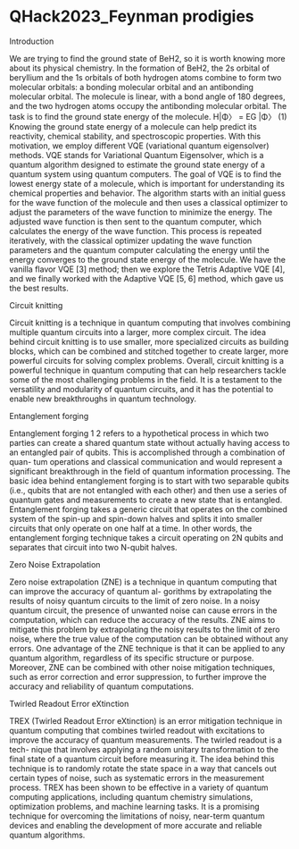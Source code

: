 # QHack2023_Feynman prodigies


Introduction 


We are trying to find the ground state of BeH2, so it is worth knowing more about its physical chemistry. In the
formation of BeH2, the 2s orbital of beryllium and the 1s orbitals of both hydrogen atoms combine to form two
molecular orbitals: a bonding molecular orbital and an antibonding molecular orbital. The molecule is linear, with a
bond angle of 180 degrees, and the two hydrogen atoms occupy the antibonding molecular orbital. The task is to find
the ground state energy of the molecule.
H|Φ〉 = EG |Φ〉 (1)
Knowing the ground state energy of a molecule can help predict its reactivity, chemical stability, and spectroscopic
properties. With this motivation, we employ different VQE (variational quantum eigensolver) methods.
VQE stands for Variational Quantum Eigensolver, which is a quantum algorithm designed to estimate the ground
state energy of a quantum system using quantum computers. The goal of VQE is to find the lowest energy state of
a molecule, which is important for understanding its chemical properties and behavior. The algorithm starts with
an initial guess for the wave function of the molecule and then uses a classical optimizer to adjust the parameters of
the wave function to minimize the energy. The adjusted wave function is then sent to the quantum computer, which
calculates the energy of the wave function. This process is repeated iteratively, with the classical optimizer updating
the wave function parameters and the quantum computer calculating the energy until the energy converges to the
ground state energy of the molecule.
We have the vanilla flavor VQE [3] method; then we explore the Tetris Adaptive VQE [4], and we finally worked with
the Adaptive VQE [5, 6] method, which gave us the best results.


Circuit knitting 


Circuit knitting is a technique in quantum computing that involves combining multiple quantum circuits into a larger,
more complex circuit. The idea behind circuit knitting is to use smaller, more specialized circuits as building blocks,
which can be combined and stitched together to create larger, more powerful circuits for solving complex problems.
Overall, circuit knitting is a powerful technique in quantum computing that can help researchers tackle some of the
most challenging problems in the field. It is a testament to the versatility and modularity of quantum circuits, and it
has the potential to enable new breakthroughs in quantum technology.


Entanglement forging


Entanglement forging 1 2 refers to a hypothetical process in which two parties can create a shared quantum state
without actually having access to an entangled pair of qubits. This is accomplished through a combination of quan-
tum operations and classical communication and would represent a significant breakthrough in the field of quantum
information processing. The basic idea behind entanglement forging is to start with two separable qubits (i.e., qubits
that are not entangled with each other) and then use a series of quantum gates and measurements to create a new
state that is entangled.
Entanglement forging takes a generic circuit that operates on the combined system of the spin-up and spin-down
halves and splits it into smaller circuits that only operate on one half at a time. In other words, the entanglement
forging technique takes a circuit operating on 2N qubits and separates that circuit into two N-qubit halves.


Zero Noise Extrapolation

Zero noise extrapolation (ZNE) is a technique in quantum computing that can improve the accuracy of quantum al-
gorithms by extrapolating the results of noisy quantum circuits to the limit of zero noise.
In a noisy quantum circuit, the presence of unwanted noise can cause errors in the computation, which can reduce
the accuracy of the results. ZNE aims to mitigate this problem by extrapolating the noisy results to the limit of zero
noise, where the true value of the computation can be obtained without any errors.
One advantage of the ZNE technique is that it can be applied to any quantum algorithm, regardless of its specific
structure or purpose. Moreover, ZNE can be combined with other noise mitigation techniques, such as error correction
and error suppression, to further improve the accuracy and reliability of quantum computations.


Twirled Readout Error eXtinction

TREX (Twirled Readout Error eXtinction) is an error mitigation technique in quantum computing that combines
twirled readout with excitations to improve the accuracy of quantum measurements. The twirled readout is a tech-
nique that involves applying a random unitary transformation to the final state of a quantum circuit before measuring
it. The idea behind this technique is to randomly rotate the state space in a way that cancels out certain types of
noise, such as systematic errors in the measurement process.
TREX has been shown to be effective in a variety of quantum computing applications, including quantum chemistry
simulations, optimization problems, and machine learning tasks. It is a promising technique for overcoming the
limitations of noisy, near-term quantum devices and enabling the development of more accurate and reliable quantum
algorithms.


